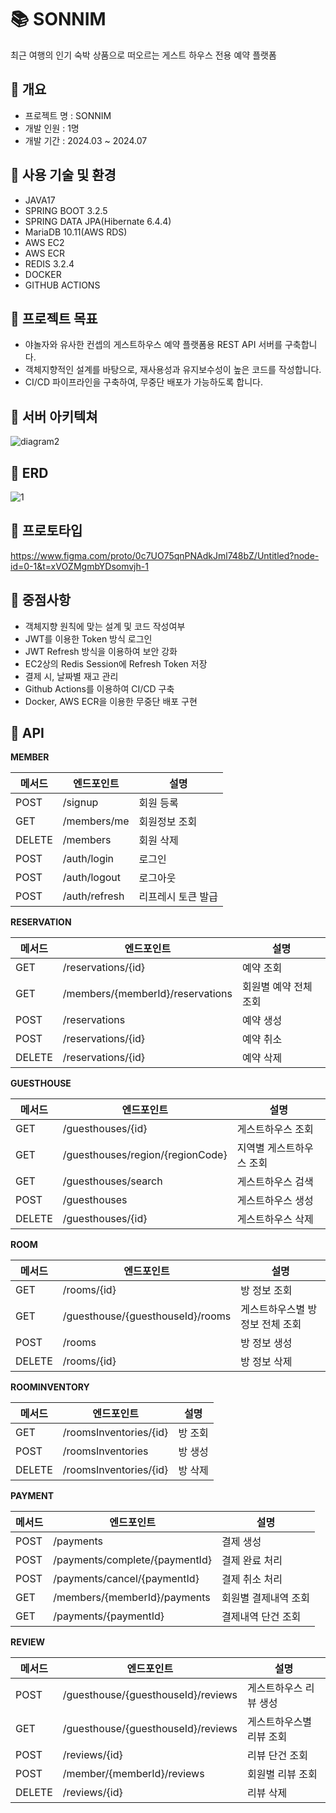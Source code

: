 # 📚 SONNIM
최근 여행의 인기 숙박 상품으로 떠오르는 게스트 하우스 전용 예약 플랫폼

## 📖 개요
- 프로젝트 명 : SONNIM
- 개발 인원 : 1명
- 개발 기간 : 2024.03 ~ 2024.07

## 📖 사용 기술 및 환경
- JAVA17
- SPRING BOOT 3.2.5
- SPRING DATA JPA(Hibernate 6.4.4)
- MariaDB 10.11(AWS RDS)
- AWS EC2
- AWS ECR
- REDIS 3.2.4
- DOCKER
- GITHUB ACTIONS

## 📖 프로젝트 목표
- 야놀자와 유사한 컨셉의 게스트하우스 예약 플랫폼용 REST API 서버를 구축합니다.
- 객체지향적인 설계를 바탕으로, 재사용성과 유지보수성이 높은 코드를 작성합니다.
- CI/CD 파이프라인을 구축하여, 무중단 배포가 가능하도록 합니다.


## 📖 서버 아키텍쳐
![diagram2](https://github.com/psh94/sonnim-server/assets/84213252/b2a4d60d-367d-43fa-98fb-865765c5e3ea)

## 📖 ERD
![1](https://github.com/user-attachments/assets/34fb36d7-79cd-4f2b-9181-298efce38d18)

## 📖 프로토타입
https://www.figma.com/proto/0c7UO75qnPNAdkJml748bZ/Untitled?node-id=0-1&t=xVOZMgmbYDsomvjh-1


## 📖 중점사항
- 객체지향 원칙에 맞는 설계 및 코드 작성여부
- JWT를 이용한 Token 방식 로그인
- JWT Refresh 방식을 이용하여 보안 강화
- EC2상의 Redis Session에 Refresh Token 저장
- 결제 시, 날짜별 재고 관리
- Github Actions를 이용하여 CI/CD 구축
- Docker, AWS ECR을 이용한 무중단 배포 구현

## 📖 API

**MEMBER**

| 메서드 | 엔드포인트  | 설명         |
|---------|-----------|---------------------|
| POST    | /signup      | 회원 등록           |
| GET     | /members/me  | 회원정보 조회        |
| DELETE  | /members     | 회원 삭제           |
| POST    | /auth/login  | 로그인             |
| POST    | /auth/logout | 로그아웃            |
| POST    | /auth/refresh | 리프레시 토큰 발급   |


**RESERVATION**

| 메서드 | 엔드포인트  | 설명         |
|--------|-----------|---------------------|
| GET    | /reservations/{id}  | 예약 조회     |
| GET    | /members/{memberId}/reservations  | 회원별 예약 전체 조회     |
| POST   | /reservations       | 예약 생성     |
| POST   | /reservations/{id}  | 예약 취소     |
| DELETE | /reservations/{id}  | 예약 삭제     |


**GUESTHOUSE**

| 메서드 | 엔드포인트  | 설명         |
|--------|-----------|---------------------|
| GET    | /guesthouses/{id}  | 게스트하우스 조회     |
| GET    | /guesthouses/region/{regionCode}  | 지역별 게스트하우스 조회     |
| GET    | /guesthouses/search | 게스트하우스 검색     |
| POST   | /guesthouses       | 게스트하우스 생성     |
| DELETE | /guesthouses/{id}  | 게스트하우스 삭제     |

**ROOM**

| 메서드 | 엔드포인트  | 설명         |
|--------|-----------|---------------------|
| GET    | /rooms/{id}  | 방 정보 조회     |
| GET    | /guesthouse/{guesthouseId}/rooms  | 게스트하우스별 방 정보 전체 조회     |
| POST   | /rooms       | 방 정보 생성     |
| DELETE | /rooms/{id}  | 방 정보 삭제     |

**ROOMINVENTORY**

| 메서드 | 엔드포인트  | 설명         |
|--------|-----------|---------------------|
| GET    | /roomsInventories/{id}  | 방 조회     |
| POST   | /roomsInventories       | 방 생성     |
| DELETE | /roomsInventories/{id}  | 방 삭제     |

**PAYMENT**

| 메서드 | 엔드포인트  | 설명         |
|--------|-----------|---------------------|
| POST    | /payments | 결제 생성      |
| POST   | /payments/complete/{paymentId} | 결제 완료 처리      |
| POST   | /payments/cancel/{paymentId} | 결제 취소 처리      |
| GET    | /members/{memberId}/payments | 회원별 결제내역 조회      |
| GET    | /payments/{paymentId} |  결제내역 단건 조회      |


**REVIEW**

| 메서드 | 엔드포인트  | 설명         |
|--------|-----------|---------------------|
| POST    | /guesthouse/{guesthouseId}/reviews | 게스트하우스 리뷰 생성      |
| GET    | /guesthouse/{guesthouseId}/reviews | 게스트하우스별 리뷰 조회      |
| POST    | /reviews/{id} | 리뷰 단건 조회      |
| POST    | /member/{memberId}/reviews | 회원별 리뷰 조회      |
| DELETE    | /reviews/{id} | 리뷰 삭제      |










